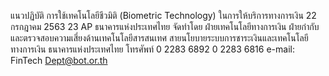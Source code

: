 แนวปฏิบัติ
การใช้เทคโนโลยีชีวมิติ (Biometric Technology) ในการให้บริการทางการเงิน
22 กรกฎาคม 2563
23
AP
ธนาคารแห่งประเทศไทย
จัดทำโดย
ฝ่ายเทคโนโลยีทางการเงิน
ฝ่ายก๋ากับและตรวจสอบความเสี่ยงด้านเทคโนโลยีสารสนเทศ
สายนโยบายระบบการชาระเงินและเทคโนโลยีทางการเงิน
ธนาคารแห่งประเทศไทย
โทรศัพท์ 0 2283 6892
0 2283 6816
e-mail: FinTech Dept@bot.or.th
